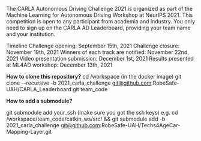 The CARLA Autonomous Driving Challenge 2021 is organized as part of the Machine Learning for Autonomous Driving Workshop at NeurIPS 2021. This competition is open to any participant from academia and industry. You only need to sign up on the CARLA AD Leaderboard, providing your team name and your institution.

Timeline
Challenge opening: September 15th, 2021
Challenge closure: November 19th, 2021
Winners of each track are notified: November 22nd, 2021
Video presentation submission: December 1st, 2021
Results presented at ML4AD workshop: December 13th, 2021

**How to clone this repository?**
cd /workspace (in the docker image)
git clone --recursive -b 2021_carla_challenge git@github.com:RobeSafe-UAH/CARLA_Leaderboard.git team_code 

**How to add a submodule?**

git submodule add your_ssh (make sure you got the ssh keys)
e.g. cd /workspace/team_code/catkin_ws/src/ && git submodule add -b 2021_carla_challenge git@github.com:RobeSafe-UAH/Techs4AgeCar-Mapping-Layer.git
